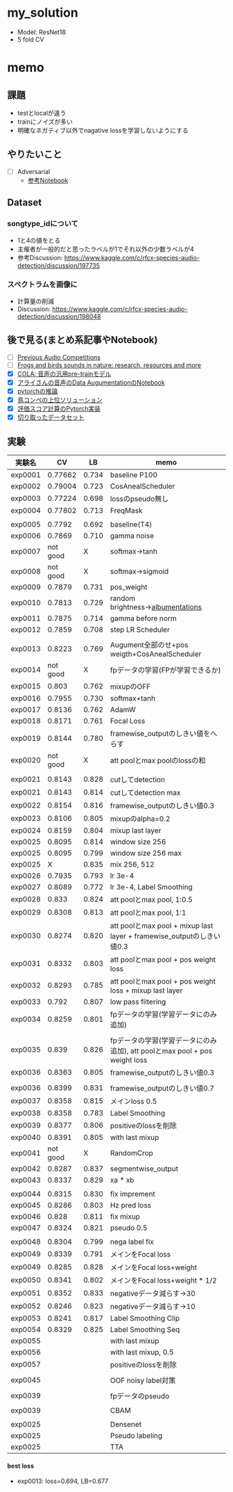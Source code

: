# my_solution
- Model: ResNet18
- 5 fold CV

# memo

## 課題
- testとlocalが違う
- trainにノイズが多い
- 明確なネガティブ以外でnagative lossを学習しないようにする

## やりたいこと
- [ ] Adversarial
  - [参考Notebook](https://www.kaggle.com/tunguz/adversarial-rainforest)

## Dataset
### songtype_idについて
- 1と4の値をとる
- 主催者が一般的だと思ったラベルが1でそれ以外の少数ラベルが4
- 参考Discussion: https://www.kaggle.com/c/rfcx-species-audio-detection/discussion/197735

### スペクトラムを画像に
- 計算量の削減
- Discussion: https://www.kaggle.com/c/rfcx-species-audio-detection/discussion/198048

## 後で見る(まとめ系記事やNotebook)
- [ ] [Previous Audio Competitions](https://www.kaggle.com/c/rfcx-species-audio-detection/discussion/197737)
- [ ] [Frogs and birds sounds in nature: research, resources and more](https://www.kaggle.com/c/rfcx-species-audio-detection/discussion/197751)
- [x] [COLA: 音声の汎用pre-trainモデル](https://www.kaggle.com/c/rfcx-species-audio-detection/discussion/197805)
- [x] [アライさんの音声のData AugumentationのNotebook](https://www.kaggle.com/hidehisaarai1213/rfcx-audio-data-augmentation-japanese-english)
- [x] [pytorchの推論](https://www.kaggle.com/kneroma/inference-resnest-rfcx-audio-detection)
- [x] [鳥コンペの上位ソリューション](https://www.kaggle.com/c/rfcx-species-audio-detection/discussion/197873)
- [x] [評価スコア計算のPytorch実装](https://www.kaggle.com/c/rfcx-species-audio-detection/discussion/198418)
- [x] [切り取ったデータセット](https://www.kaggle.com/c/rfcx-species-audio-detection/discussion/199025)

## 実験

|実験名|CV|LB|memo|
|--|--|--|--|
|exp0001|0.77662|0.734|baseline P100|
|exp0002|0.79004|0.723|CosAnealScheduler|
|exp0003|0.77224|0.698|lossのpseudo無し|
|exp0004|0.77802|0.713|FreqMask|
|||||
|exp0005|0.7792|0.692|baseline(T4)|
|exp0006|0.7869|0.710|gamma noise|
|exp0007|not good|X|softmax→tanh|
|exp0008|not good|X|softmax→sigmoid|
|exp0009|0.7879|0.731|pos_weight|
|exp0010|0.7813|0.729|random brightness→[albumentations](https://github.com/albumentations-team/albumentations)|
|exp0011|0.7875|0.714|gamma before norm|
|exp0012|0.7859|0.708|step LR Scheduler|
|||||
|exp0013|0.8223|0.769|Augument全部のせ+pos weigth+CosAnealScheduler|
|exp0014|not good|X|fpデータの学習(FPが学習できるか)|
|exp0015|0.803|0.762|mixupのOFF|
|exp0016|0.7955|0.730|softmax+tanh|
|exp0017|0.8136|0.762|AdamW|
|exp0018|0.8171|0.761|Focal Loss|
|exp0019|0.8144|0.780|framewise_outputのしきい値をへらす|
|exp0020|not good|X|att poolとmax poolのlossの和|
|||||
|exp0021|0.8143|0.828|cutしてdetection|
|exp0021|0.8143|0.814|cutしてdetection max|
|exp0022|0.8154|0.816|framewise_outputのしきい値0.3|
|exp0023|0.8106|0.805|mixupのalpha=0.2|
|exp0024|0.8159|0.804|mixup last layer|
|exp0025|0.8095|0.814|window size 256|
|exp0025|0.8095|0.799|window size 256 max|
|exp0025|X|0.835|mix 256, 512|
|exp0026|0.7935|0.793|lr 3e-4|
|exp0027|0.8089|0.772|lr 3e-4, Label Smoothing|
|exp0028|0.833|0.824|att poolとmax pool, 1:0.5|
|exp0029|0.8308|0.813|att poolとmax pool, 1:1|
|exp0030|0.8274|0.820|att poolとmax pool + mixup last layer + framewise_outputのしきい値0.3|
|exp0031|0.8332|0.803|att poolとmax pool + pos weight loss|
|exp0032|0.8293|0.785|att poolとmax pool + pos weight loss + mixup last layer|
|exp0033|0.792|0.807|low pass filtering|
|exp0034|0.8259|0.801|fpデータの学習(学習データにのみ追加)|
|||||
|exp0035|0.839|0.826|fpデータの学習(学習データにのみ追加), att poolとmax pool + pos weight loss|
|exp0036|0.8363|0.805|framewise_outputのしきい値0.3|
|||||
|exp0036|0.8399|0.831|framewise_outputのしきい値0.7|
|exp0037|0.8358|0.815|メインloss 0.5|
|exp0038|0.8358|0.783|Label Smoothing|
|exp0039|0.8377|0.806|positiveのlossを削除|
|exp0040|0.8391|0.805|with last mixup|
|exp0041|not good|X|RandomCrop|
|exp0042|0.8287|0.837|segmentwise_output|
|exp0043|0.8337|0.829|xa * xb|
|||||
|exp0044|0.8315|0.830|fix imprement|
|exp0045|0.8286|0.803|Hz pred loss|
|exp0046|0.828|0.811|fix mixup|
|exp0047|0.8324|0.821|pseudo 0.5|
|||||
|exp0048|0.8304|0.799|nega label fix|
|exp0049|0.8339|0.791|メインをFocal loss|
|exp0049|0.8285|0.828|メインをFocal loss+weight|
|exp0050|0.8341|0.802|メインをFocal loss+weight * 1/2|
|exp0051|0.8352|0.833|negativeデータ減らす→30|
|exp0052|0.8246|0.823|negativeデータ減らす→10|
|exp0053|0.8241|0.817|Label Smoothing Clip|
|exp0054|0.8329|0.825|Label Smoothing Seq|
|exp0055|||with last mixup|
|exp0056|||with last mixup, 0.5|
|exp0057|||positiveのlossを削除|
|||||
|exp0045|||OOF noisy label対策|
|||||
|exp0039|||fpデータのpseudo|
|||||
|exp0039|||CBAM|
|||||
|exp0025|||Densenet|
|exp0025|||Pseudo labeling|
|exp0025|||TTA|

#### best loss
- exp0013: loss=0.694, LB=0.677
